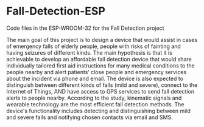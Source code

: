 # Fall-Detection-ESP
Code files in the ESP-WROOM-32 for the Fall Detection project

The main goal of this project is to design a device that would assist in cases of emergency falls of elderly people, people with risks of fainting and having seizures of different kinds. 
The main hypothesis is that it is achievable to develop an affordable fall detection device that would share individually tailored first aid instructions for many medical conditions to the people nearby and alert patients’ close people and emergency services about the incident via phone and email. The device is also expected to distinguish between different kinds of falls (mild and severe), connect to the Internet of Things, AND have access to GPS services to send fall detection alerts to people nearby. 
According to the study, kinematic signals and wearable technology are the most efficient fall detection methods. The device's functionality includes detecting and distinguishing between mild and severe falls and notifying chosen contacts via email and SMS. 
